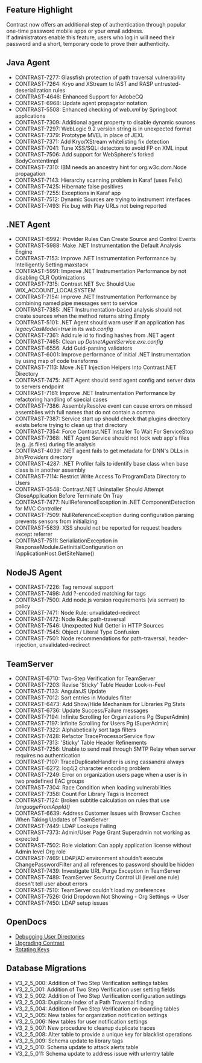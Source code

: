 <!--
title: "Contrast 3.2.5 - February 2016"
description: "Contrast 3.2.5 February 2016"
tags: "3.2.5 February Release Notes"
-->

## Feature Highlight
Contrast now offers an additional step of authentication through popular one-time password mobile apps or your email address.  
If administrators enable this feature, users who log in will need their password and a short, temporary code to prove their authenticity.  

## Java Agent
* CONTRAST-7277: Glassfish protection of path traversal vulnerability
* CONTRAST-7264: Kryo and XStream to IAST and RASP untrusted-deserialization rules
* CONTRAST-4646: Enhanced Support for AdobeCQ
* CONTRAST-6968: Update agent propagator notation
* CONTRAST-5508: Enhanced checking of *web.xml* by Springboot applications
* CONTRAST-7309: Additional agent property to disable dynamic sources
* CONTRAST-7297: WebLogic 9.2 version string is in unexpected format
* CONTRAST-7379: Prototype MVEL in place of JEXL
* CONTRAST-7371: Add Kryo/XStream whitelisting fix detection
* CONTRAST-7041: Tune XSS/SQLi detectors to avoid FP on XML input
* CONTRAST-7506: Add support for WebSphere's forked BodyContentImpl
* CONTRAST-7310: IBM needs an ancestry hint for org.w3c.dom.Node propagation
* CONTRAST-7143: Hierarchy scanning problem in Karaf (uses Felix)
* CONTRAST-7425: Hibernate false positives
* CONTRAST-7255: Exceptions in Karaf app
* CONTRAST-7512: Dynamic Sources are trying to instrument interfaces
* CONTRAST-7493: Fix bug with Play URLs not being reported

## .NET Agent
* CONTRAST-6992: Provider Rules Can Create Source and Control Events
* CONTRAST-5988: Make .NET Instrumentation the Default Analysis Engine
* CONTRAST-7153: Improve .NET Instrumentation Performance by Intelligently Setting maxstack
* CONTRAST-5991: Improve .NET Instrumentation Performance by not disabling CLR Optimizations
* CONTRAST-7315: Contrast.NET Svc Should Use WIX_ACCOUNT_LOCALSYSTEM
* CONTRAST-7154: Improve .NET Instrumentation Performance by combining named pipe messages sent to service
* CONTRAST-7385: .NET Instrumentation-based analysis should not create sources when the method returns string.Empty
* CONTRAST-5101: .NET Agent should warn user if an application has *legacyCasModel=true* in its *web.config*
* CONTRAST-7361: Add rule id to finding hashes from .NET agent
* CONTRAST-7465: Clean up *DotnetAgentService.exe.config*
* CONTRAST-6556: Add Guid-parsing validators
* CONTRAST-6001: Improve performance of initial .NET Instrumentation by using map of code transforms
* CONTRAST-7113: Move .NET Injection Helpers Into Contrast.NET Directory
* CONTRAST-7475: .NET Agent should send agent config and server data to servers endpoint
* CONTRAST-7161: Improve .NET Instrumentation Performance by refactoring handling of special cases
* CONTRAST-7386: AssemblyResolve event can cause errors on missed assemblies with full names that do not contain a comma
* CONTRAST-7387: Service start up should check that plugins directory exists before trying to clean up that directory
* CONTRAST-7354: Force Contrast.NET Installer To Wait For ServiceStop
* CONTRAST-7368: .NET Agent Service should not lock web app's files (e.g. .js files) during file analysis
* CONTRAST-4039: .NET agent fails to get metadata for DNN's DLLs in *bin/Providers* directory
* CONTRAST-4287: .NET Profiler fails to identify base class when base class is in another assembly
* CONTRAST-7114: Restrict Write Access To ProgramData Directory to Users
* CONTRAST-3548: Contrast.NET Uninstaller Should Attempt CloseApplication Before Terminate On Tray
* CONTRAST-7477: NullReferenceException in .NET ComponentDetection for MVC Controller
* CONTRAST-7509: NullReferenceException during configuration parsing prevents sensors from initializing
* CONTRAST-5839: XSS should not be reported for request headers except referrer
* CONTRAST-7511: SerialiationException in ResponseModule.GetInitialConfiguration on IApplicationHost.GetSiteName()

## NodeJS Agent
* CONTRAST-7226: Tag removal support
* CONTRAST-7498: Add ?-encoded matching for tags
* CONTRAST-7500: Add node.js version requirements (via semver) to policy
* CONTRAST-7471: Node Rule: unvalidated-redirect
* CONTRAST-7472: Node Rule: path-traversal
* CONTRAST-7546: Unexpected Null Getter in HTTP Sources
* CONTRAST-7545: Object / Literal Type Confusion
* CONTRAST-7501: Node recommendations for path-traversal, header-injection, unvalidated-redirect

## TeamServer
* CONTRAST-6710: Two-Step Verification for TeamServer
* CONTRAST-7203: Revise 'Sticky' Table Header Look-n-Feel
* CONTRAST-7133: AngularJS Update
* CONTRAST-7012: Sort entries in Modules filter
* CONTRAST-6473: Add Show/Hide Mechanism for Libraries Pg Stats
* CONTRAST-6736: Update Success/Failure messages
* CONTRAST-7194: Infinite Scrolling for Organizations Pg (SuperAdmin)
* CONTRAST-7197: Infinite Scrolling for Users Pg (SuperAdmin)
* CONTRAST-7322: Alphabetically sort tags filters
* CONTRAST-7428: Refactor TraceProcessorService flow
* CONTRAST-7313: 'Sticky' Table Header Refinements
* CONTRAST-7256: Unable to send mail through SMTP Relay when server requires no authentication
* CONTRAST-7107: TraceDuplicateHandler is using cassandra always
* CONTRAST-6272: log4j2 character encoding problem
* CONTRAST-7249: Error on organization users page when a user is in two predefined EAC groups
* CONTRAST-7304: Race Condition when loading vulnerabilities
* CONTRAST-7358: Count For Library Tags is Incorrect
* CONTRAST-7124: Broken subtitle calculation on rules that use *languageFromAppId()*
* CONTRAST-6639: Address Customer Issues with Browser Caches When Taking Updates of TeamServer
* CONTRAST-7449: LDAP Lookups Failing
* CONTRAST-7373: Admin/User Page Grant Superadmin not working as expected
* CONTRAST-7502: Role violation: Can apply application license without Admin level Org role
* CONTRAST-7469: LDAP/AD environment shouldn't execute ChangePasswordFilter and all references to password should be hidden
* CONTRAST-7439: Investigate URL Purge Exception in TeamServer
* CONTRAST-7489: TeamServer Security Control UI (level one rule) doesn't tell user about errors
* CONTRAST-7510: TeamServer couldn't load my preferences
* CONTRAST-7526: Grid Dropdown Not Showing - Org Settings -> User
* CONTRAST-7450: LDAP setup issues

## OpenDocs
* [Debugging User Directories](troubleshooting_auth.html#debug)
* [Upgrading Contrast](admin_eopupgrade.html)
* [Rotating Keys](troubleshooting_auth.html#keys)

## Database Migrations
* V3_2_5_000: Addition of Two Step Verification settings tables
* V3_2_5_001: Addition of Two Step Verification user setting fields
* V3_2_5_002: Addition of Two Step Verification configuration settings
* V3_2_5_003: Duplicate Index of a Path Traversal finding
* V3_2_5_004: Addition of Two Step Verification on-boarding tables
* V3_2_5_005: New tables for organization notification settings
* V3_2_5_006: New tables for user notification settings
* V3_2_5_007: New procedure to cleanup duplicate traces
* V3_2_5_008: Alter table to provide a unique key for blacklist operations
* V3_2_5_009: Schema update to library tags
* V3_2_5_010: Schema update to attack alerts table
* V3_2_5_011: Schema update to address issue with urlentry table
